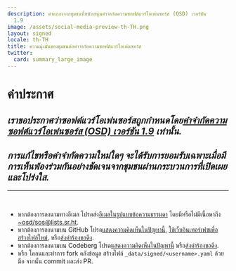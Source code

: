 ```yaml
---
description: คำแถลงจากชุมชนที่สนับสนุนคำจำกัดความซอฟต์แวร์โอเพ่นซอร์ส (OSD) เวอร์ชัน
  1.9
image: /assets/social-media-preview-th-TH.png
layout: signed
locale: th-TH
title: ความมุ่งมั่นของชุมชนต่อคำจำกัดความซอฟต์แวร์โอเพ่นซอร์ส
twitter:
  card: summary_large_image
---
```

# **คำประกาศ**

## *เราขอประกาศว่าซอฟต์แวร์โอเพ่นซอร์สถูกกำหนดโดย[คำจำกัดความซอฟต์แวร์โอเพ่นซอร์ส (OSD) เวอร์ชัน 1.9](https://opensourcedefinition.org/) เท่านั้น.*

## *การแก้ไขหรือคำจำกัดความใหม่ใดๆ จะได้รับการยอมรับเฉพาะเมื่อมีการเห็นพ้องร่วมกันอย่างชัดเจนจากชุมชนผ่านกระบวนการที่เปิดเผยและโปร่งใส.*

---
<br>

- หากต้องการลงนามทางอีเมล โปรดส่ง[อีเมลในรูปแบบข้อความธรรมดา](https://useplaintext.email/) โดยมีหรือไม่มีเนื้อหาถึง [~osd/sos@lists.sr.ht](mailto:~osd/sos@lists.sr.ht).
- หากต้องการลงนามบน GitHub โปรด[แสดงความคิดเห็นในปัญหานี้](https://github.com/OpenSourceDefinition/sos/issues/1), [ใช้เว็บอินเทอร์เฟซเพื่อสร้างไฟล์ใหม่](https://github.com/OpenSourceDefinition/sos/new/main/_data/signed), หรือ[ส่งคำร้องขอดึง](https://github.com/OpenSourceDefinition/sos/pulls).
- หากต้องการลงนามบน Codeberg โปรด[แสดงความคิดเห็นในปัญหานี้](https://codeberg.org/osd/sos/issues/1) หรือ[ส่งคำร้องขอดึง](https://codeberg.org/osd/sos/pulls).
- หรือ โคลนและทำการ fork คลังข้อมูล สร้างไฟล์ `_data/signed/<username>.yaml` ด้วยมือ จากนั้น commit และส่ง PR.